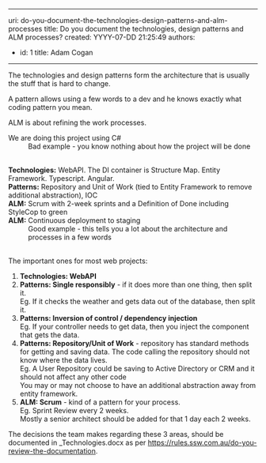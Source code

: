 

---
uri: do-you-document-the-technologies-design-patterns-and-alm-processes
title: Do you document the technologies, design patterns and ALM processes?
created: YYYY-07-DD 21:25:49
authors:
  - id: 1
    title: Adam Cogan
---




<span class='intro'> <p class="ssw15-rteElement-P">The technologies and design patterns form the architecture that is usually the stuff that is hard to change.<br></p><p class="ssw15-rteElement-P">A pattern allows using a few words to a dev and he knows exactly what coding pattern you mean.</p><p class="ssw15-rteElement-P">ALM is about refining the work processes.​</p> </span>

<dl class="bad"><dt>We are doing this project using C#​</dt><dd>Bad example - you know nothing about how the project will be done<br><br></dd></dl><dl class="good"><dt>
      <strong>Technologies&#58;</strong> WebAPI. The DI container is Structure Map. Entity Framework. Typescript. Angular.<br><strong>Patterns&#58;</strong> Repository and Unit of Work (tied to Entity Framework to remove additional abstraction), IOC<br><strong>ALM&#58;</strong> Scrum with 2-week sprints and a Definition of Done including StyleCop to green<br><strong>ALM&#58;</strong> Continuous deployment to staging</dt><dd>Good example - this tells you a lot about the architecture and processes in a few words<br><br></dd></dl><p>The important ones for most web projects&#58;</p><ol><li>
      <strong>Technologies&#58; WebAPI</strong></li><li>
      <strong>Patterns&#58; Single responsibly</strong> - if it does more than one thing, then split it.<br> Eg. If it checks the weather and gets data out of the database, then split it.</li><li>
      <strong>Patterns&#58; Inversion of control / dependency injection</strong><br> Eg. If your controller needs to get data, then you inject the component that gets the data.</li><li>
      <strong>Patterns&#58; Repository/Unit of Work</strong> - repository has standard methods for getting and saving data.&#160;The code calling the repository should not know where the data lives.<br> Eg. A User Repository could be saving to Active Directory or CRM and it should not affect any other code<br> You may or may not choose to have an additional abstraction away from entity framework.</li><li>
      <strong>ALM&#58; Scrum</strong> - kind of a pattern for your process.<br>E​g. Sprint Review every 2 weeks.<br> Mostly a senior architect should be added for that 1 day each 2 weeks.</li></ol><p>The decisions the team makes regarding these 3 areas, should be documented in _Technologies.docx as per&#160;<a href="/_layouts/15/FIXUPREDIRECT.ASPX?WebId=3dfc0e07-e23a-4cbb-aac2-e778b71166a2&amp;TermSetId=07da3ddf-0924-4cd2-a6d4-a4809ae20160&amp;TermId=951ffbf9-4066-42f3-a9b7-e0d8603e728b">https&#58;//rules.ssw.com.au/do-you-review-the-documentation</a>​.​​<br></p>


